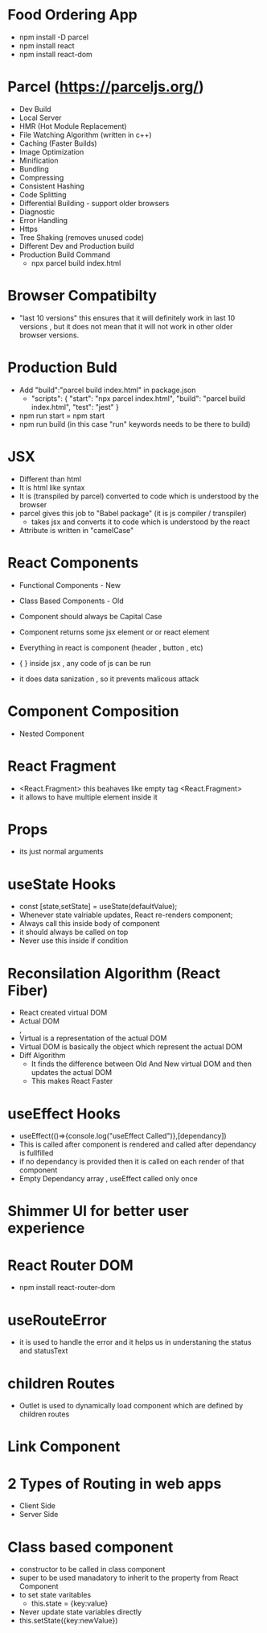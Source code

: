 # Food Ordering App

- npm install -D parcel
- npm install react
- npm install react-dom

# Parcel (https://parceljs.org/)

- Dev Build
- Local Server
- HMR (Hot Module Replacement)
- File Watching Algorithm (written in c++)
- Caching (Faster Builds)
- Image Optimization
- Minification
- Bundling
- Compressing
- Consistent Hashing
- Code Splitting
- Differential Building - support older browsers
- Diagnostic
- Error Handling
- Https
- Tree Shaking (removes unused code)
- Different Dev and Production build
- Production Build Command
  - npx parcel build index.html

# Browser Compatibilty

- "last 10 versions" this ensures that it will definitely work in last 10 versions , but it does not mean that it will not work in other older browser versions.

# Production Buld

- Add "build":"parcel build index.html" in package.json
  - "scripts": {
    "start": "npx parcel index.html",
    "build": "parcel build index.html",
    "test": "jest"
    }
- npm run start = npm start
- npm run build (in this case "run" keywords needs to be there to build)

# JSX

- Different than html
- It is html like syntax
- It is (transpiled by parcel) converted to code which is understood by the browser
- parcel gives this job to "Babel package" (it is js compiler / transpiler)
  - takes jsx and converts it to code which is understood by the react
- Attribute is written in "camelCase"

# React Components

- Functional Components - New
- Class Based Components - Old

- Component should always be Capital Case
- Component returns some jsx element or or react element
- Everything in react is component (header , button , etc)
- { } inside jsx , any code of js can be run
- it does data sanization , so it prevents malicous attack

# Component Composition

- Nested Component

# React Fragment

- <React.Fragment> this beahaves like empty tag <React.Fragment>
- it allows to have multiple element inside it

# Props

- its just normal arguments

# useState Hooks

- const [state,setState] = useState(defaultValue);
- Whenever state valriable updates, React re-renders component;
- Always call this inside body of component
- it should always be called on top
- Never use this inside if condition

# Reconsilation Algorithm (React Fiber)

- React created virtual DOM
- Actual DOM <div>,<img>
- Virtual is a representation of the actual DOM
- Virtual DOM is basically the object which represent the actual DOM
- Diff Algorithm
  - It finds the difference between Old And New virtual DOM and then updates the actual DOM
  - This makes React Faster

# useEffect Hooks

- useEffect(()=>{console.log("useEffect Called")},[dependancy])
- This is called after component is rendered and called after dependancy is fullfilled
- if no dependancy is provided then it is called on each render of that component
- Empty Dependancy array , useEffect called only once

# Shimmer UI for better user experience

# React Router DOM

- npm install react-router-dom

# useRouteError

- it is used to handle the error and it helps us in understaning the status and statusText

# children Routes

- Outlet is used to dynamically load component which are defined by children routes

# Link Component

# 2 Types of Routing in web apps

- Client Side
- Server Side

# Class based component

- constructor to be called in class component
- super to be used manadatory to inherit to the property from React Component
- to set state varitables
  - this.state = {key:value}
- Never update state variables directly
- this.setState({key:newValue})
